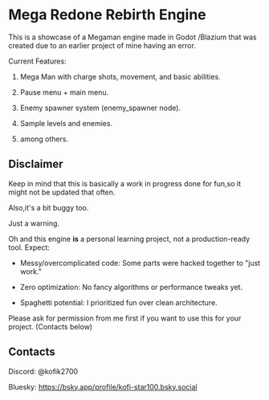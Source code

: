 # Mega Redone Rebirth Engine

This is a showcase of a Megaman engine made in Godot /Blazium that was created due to an earlier project of mine having an error.

Current Features:

1. Mega Man with charge shots, movement, and basic abilities.

2. Pause menu + main menu.

3. Enemy spawner system (enemy_spawner node).

4. Sample levels and enemies.

5. among others.

## Disclaimer



Keep in mind that this is basically a work in progress done for fun,so it might not be updated that often.

Also,it's a bit buggy too.

Just a warning.

Oh and this engine **is** a personal learning project, not a production-ready tool. Expect:

- Messy/overcomplicated code: Some parts were hacked together to "just work."

- Zero optimization: No fancy algorithms or performance tweaks yet.

- Spaghetti potential: I prioritized fun over clean architecture.

Please ask for permission from me first if you want to use this for your project.
(Contacts below)

## Contacts

Discord: @kofik2700

Bluesky: https://bsky.app/profile/kofi-star100.bsky.social
